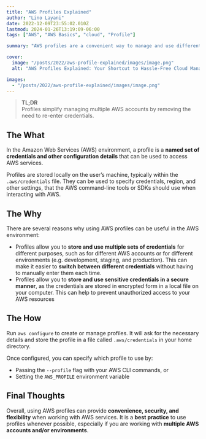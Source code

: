 ```yaml
---
title: "AWS Profiles Explained"
author: "Lino Layani"
date: 2022-12-09T23:55:02.010Z
lastmod: 2024-01-26T13:19:09-06:00
tags: ["AWS", "AWS Basics", "cloud", "Profile"]

summary: "AWS profiles are a convenient way to manage and use different sets of credentials and configuration settings in the AWS environment."

cover:
  image: "/posts/2022/aws-profile-explained/images/image.png"
  alt: "AWS Profiles Explained: Your Shortcut to Hassle-Free Cloud Management"

images:
  - "/posts/2022/aws-profile-explained/images/image.png"
---
```


> **TL;DR**  
> Profiles simplify managing multiple AWS accounts by removing the need to re-enter credentials.

## The What

In the Amazon Web Services (AWS) environment, a profile is a **named set of credentials and other configuration details** that can be used to access AWS services.

Profiles are stored locally on the user’s machine, typically within the `.aws/credentials` file. They can be used to specify credentials, region, and other settings, that the AWS command-line tools or SDKs should use when interacting with AWS.

## The Why

There are several reasons why using AWS profiles can be useful in the AWS environment:

- Profiles allow you to **store and use multiple sets of credentials** for different purposes, such as for different AWS accounts or for different environments (e.g. development, staging, and production). This can make it easier to **switch between different credentials** without having to manually enter them each time.
- Profiles allow you to **store and use sensitive credentials in a secure manner**, as the credentials are stored in encrypted form in a local file on your computer. This can help to prevent unauthorized access to your AWS resources

## The How

Run `aws configure` to create or manage profiles. It will ask for the necessary details and store the profile in a file called `.aws/credentials` in your home directory.

Once configured, you can specify which profile to use by:

- Passing the `--profile` flag with your AWS CLI commands, or
- Setting the `AWS_PROFILE` environment variable

## Final Thoughts

Overall, using AWS profiles can provide **convenience, security, and flexibility** when working with AWS services. It is a **best practice** to use profiles whenever possible, especially if you are working with **multiple AWS accounts and/or environments**.
